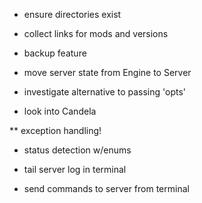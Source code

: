 
* ensure directories exist  

* collect links for mods and versions  

* backup feature  

* move server state from Engine to Server  

* investigate alternative to passing 'opts'  

* look into Candela  

** exception handling!  

* status detection w/enums  

* tail server log in terminal  

* send commands to server from terminal  
